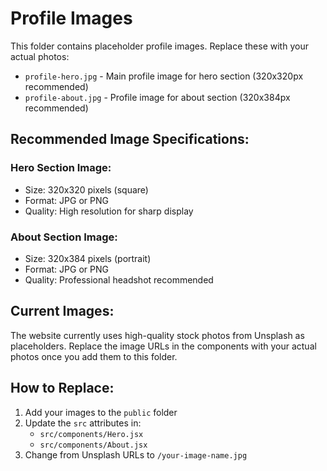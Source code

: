 # Profile Images

This folder contains placeholder profile images. Replace these with your actual photos:

- `profile-hero.jpg` - Main profile image for hero section (320x320px recommended)
- `profile-about.jpg` - Profile image for about section (320x384px recommended)

## Recommended Image Specifications:

### Hero Section Image:
- Size: 320x320 pixels (square)
- Format: JPG or PNG
- Quality: High resolution for sharp display

### About Section Image:
- Size: 320x384 pixels (portrait)
- Format: JPG or PNG
- Quality: Professional headshot recommended

## Current Images:
The website currently uses high-quality stock photos from Unsplash as placeholders. Replace the image URLs in the components with your actual photos once you add them to this folder.

## How to Replace:
1. Add your images to the `public` folder
2. Update the `src` attributes in:
   - `src/components/Hero.jsx` 
   - `src/components/About.jsx`
3. Change from Unsplash URLs to `/your-image-name.jpg`
